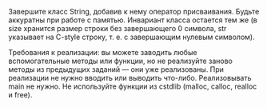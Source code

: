 Завершите класс String, добавив к нему оператор присваивания. Будьте аккуратны при работе с памятью. Инвариант класса остается тем же (в size хранится размер строки без завершающего 0 символа, str указывает на C-style строку, т. е. с завершающим нулевым символом).

Требования к реализации: вы можете заводить любые вспомогательные методы или функции, но не реализуйте заново методы из предыдущих заданий — они уже реализованы. При реализации не нужно вводить или выводить что-либо. Реализовывать main не нужно. Не используйте функции из cstdlib (malloc, calloc, realloc и free).
